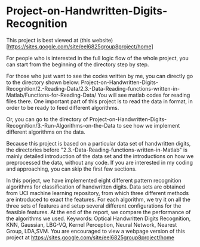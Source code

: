 # Project-on-Handwritten-Digits-Recognition

This project is best viewed at (this website)[https://sites.google.com/site/eel6825group8project/home]

For people who is interested in the full logic flow of the whole project, you can start from the beginning of the directory step by step.

For those who just want to see the codes written by me, you can directly go to the directory shown below:
Project-on-Handwritten-Digits-Recognition/2.-Reading-Data/2.3.-Data-Reading-functions-written-in-Matlab/Functions-for-Reading-Data/ 
You will see matlab codes for reading files there. One important part of this project is to read the data in format, in order to be ready to feed different algorithms.

Or, you can go to the directory of 
Project-on-Handwritten-Digits-Recognition/3.-Run-Algorithms-on-the-Data
to see how we implement different algorithms on the data.

Because this project is based on a particular data set of handwritten digits, the directories before   "2.3.-Data-Reading-functions-written-in-Matlab"
is mainly detailed introduction of the data set and the introductions on how we preprocessed the data, without any code. If you are interested in my coding and approaching, you can skip the first few sections.


In this porject, we have implemented eight different pattern recognition algorithms for classification of handwritten digits. Data sets are obtained from UCI machine learning repository, from which three different methods are introduced to exact the features.  For each algorithm, we try it on all the three sets of features and setup several different configurations for the  feasible features. At the end of the report, we compare the performance of the algorithms we used.   Keywords: Optical Handwritten Digits Recognition, KNN, Gaussian, LBG-VQ, Kernel Perception, Neural Network, Nearest Group, LDA,SVM.  You are encouraged to view a webpage version of this project at https://sites.google.com/site/eel6825group8project/home

